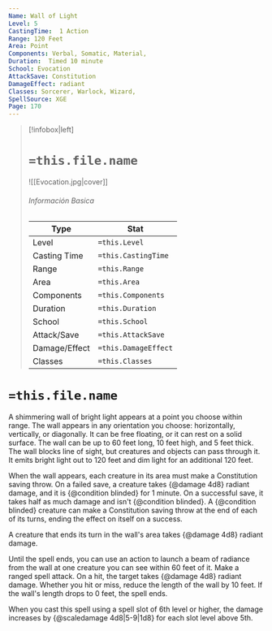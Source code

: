 ```yaml
---
Name: Wall of Light
Level: 5
CastingTime:  1 Action 
Range: 120 Feet
Area: Point
Components: Verbal, Somatic, Material, 
Duration:  Timed 10 minute
School: Evocation
AttackSave: Constitution
DamageEffect: radiant
Classes: Sorcerer, Warlock, Wizard, 
SpellSource: XGE
Page: 170
---
```


>[!infobox|left]
># `=this.file.name`
>![[Evocation.jpg|cover]]
> ###### Información Basica
> Type |  Stat |
> ---|---|
> Level | `=this.Level` |
> Casting Time | `=this.CastingTime` |
> Range | `=this.Range` |
> Area | `=this.Area` |
> Components | `=this.Components` |
> Duration | `=this.Duration` |
> School | `=this.School` |
> Attack/Save | `=this.AttackSave` |
> Damage/Effect | `=this.DamageEffect` |
> Classes | `=this.Classes` |

# `=this.file.name`
A shimmering wall of bright light appears at a point you choose within range. The wall appears in any orientation you choose: horizontally, vertically, or diagonally. It can be free floating, or it can rest on a solid surface. The wall can be up to 60 feet long, 10 feet high, and 5 feet thick. The wall blocks line of sight, but creatures and objects can pass through it. It emits bright light out to 120 feet and dim light for an additional 120 feet.

When the wall appears, each creature in its area must make a Constitution saving throw. On a failed save, a creature takes {@damage 4d8} radiant damage, and it is {@condition blinded} for 1 minute. On a successful save, it takes half as much damage and isn&#x27;t {@condition blinded}. A {@condition blinded} creature can make a Constitution saving throw at the end of each of its turns, ending the effect on itself on a success.

A creature that ends its turn in the wall&#x27;s area takes {@damage 4d8} radiant damage.

Until the spell ends, you can use an action to launch a beam of radiance from the wall at one creature you can see within 60 feet of it. Make a ranged spell attack. On a hit, the target takes {@damage 4d8} radiant damage. Whether you hit or miss, reduce the length of the wall by 10 feet. If the wall&#x27;s length drops to 0 feet, the spell ends.



 


 


 


 


When you cast this spell using a spell slot of 6th level or higher, the damage increases by {@scaledamage 4d8|5-9|1d8} for each slot level above 5th. 